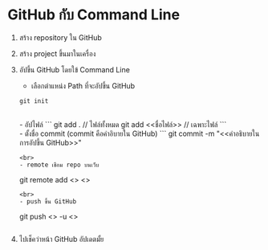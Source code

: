 # GitHub กับ Command Line

1. สร้าง repository ใน GitHub
2. สร้าง project ขึ้นมาในเครื่อง
3. อัปขึ้น GitHub โดยใข้ Command Line
    - เลือกตำแหน่ง Path ที่จะอัปขึ้น GitHub
    ```
    git init
    ```
    <br>
    - อัปไฟล์ 
    ```
    git add .               // ไฟล์ทั้งหมด
    git add <<ชื่อไฟล์>>       // เฉพาะไฟล์
    ```
    <br>
    - ตั้งชื่อ commit (commit คือคำอิบายใน GitHub)
    ```
    git commit -m "<<คำอธิบายในการอัปขึ้น GitHub>>"

    ```
    <br>
    - remote เชือม repo บนเว็บ
    ```
    git remote add <<origin>> <<URL>>

    ```
    <br>
    - push ขึ้น GitHub
    ```
    git push <<origin>> -u <<master>>
    ```

4. ไปเช็คว่าหน้า GitHub อัปเดตมั้ย
